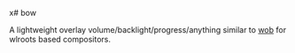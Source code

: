 x# bow

A lightweight overlay volume/backlight/progress/anything similar to [wob](https://github.com/francma/wob) for wlroots based compositors.

